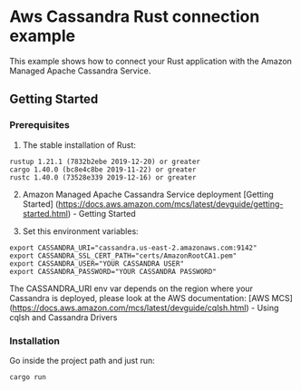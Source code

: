 # Aws Cassandra Rust connection example

This example shows how to connect your Rust application with the Amazon Managed Apache Cassandra Service.

## Getting Started 

### Prerequisites
1. The stable installation of Rust:

```
rustup 1.21.1 (7832b2ebe 2019-12-20) or greater
cargo 1.40.0 (bc8e4c8be 2019-11-22) or greater 
rustc 1.40.0 (73528e339 2019-12-16) or greater
```
2. Amazon Managed Apache Cassandra Service deployment
[Getting Started] (https://docs.aws.amazon.com/mcs/latest/devguide/getting-started.html) - Getting Started

3. Set this environment variables: 

```
export CASSANDRA_URI="cassandra.us-east-2.amazonaws.com:9142"
export CASSANDRA_SSL_CERT_PATH="certs/AmazonRootCA1.pem"
export CASSANDRA_USER="YOUR CASSANDRA USER"
export CASSANDRA_PASSWORD="YOUR CASSANDRA PASSWORD"
```

The CASSANDRA_URI env var depends on the region where your Cassandra is deployed, please look at the AWS documentation: [AWS MCS] (https://docs.aws.amazon.com/mcs/latest/devguide/cqlsh.html) - Using cqlsh and Cassandra Drivers

### Installation
Go inside the project path and just run: 
```
cargo run
```